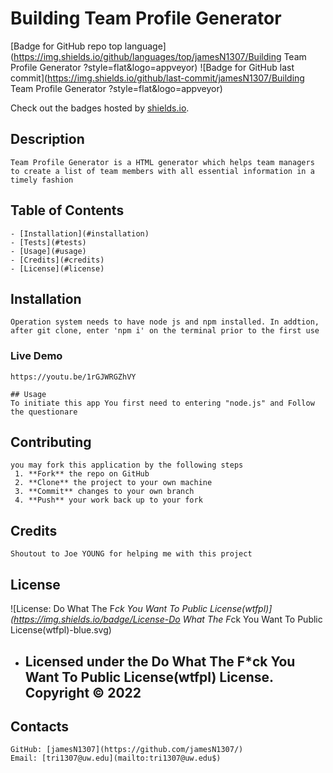 # Building Team Profile Generator 

 [Badge for GitHub repo top language](https://img.shields.io/github/languages/top/jamesN1307/Building Team Profile Generator ?style=flat&logo=appveyor) ![Badge for GitHub last commit](https://img.shields.io/github/last-commit/jamesN1307/Building Team Profile Generator ?style=flat&logo=appveyor)
      
Check out the badges hosted by [shields.io](https://shields.io/).
 ## Description
    Team Profile Generator is a HTML generator which helps team managers to create a list of team members with all essential information in a timely fashion
 ## Table of Contents
    - [Installation](#installation)
    - [Tests](#tests)
    - [Usage](#usage)
    - [Credits](#credits)
    - [License](#license)
 ## Installation
    Operation system needs to have node js and npm installed. In addtion, after git clone, enter 'npm i' on the terminal prior to the first use
 ### Live Demo 
    https://youtu.be/1rGJWRGZhVY
    
    ## Usage
    To initiate this app You first need to entering "node.js" and Follow the questionare 
 ## Contributing
    you may fork this application by the following steps
     1. **Fork** the repo on GitHub
     2. **Clone** the project to your own machine
     3. **Commit** changes to your own branch
     4. **Push** your work back up to your fork
 ## Credits
    Shoutout to Joe YOUNG for helping me with this project 
 ## License
    
![License: Do What The F*ck You Want To Public License(wtfpl)](https://img.shields.io/badge/License-Do What The F*ck You Want To Public License(wtfpl)-blue.svg)
    
 * Licensed under the Do What The F*ck You Want To Public License(wtfpl) License. Copyright © 2022
    ---
  ## Contacts
    GitHub: [jamesN1307](https://github.com/jamesN1307/)
    Email: [tri1307@uw.edu](mailto:tri1307@uw.edu$)
